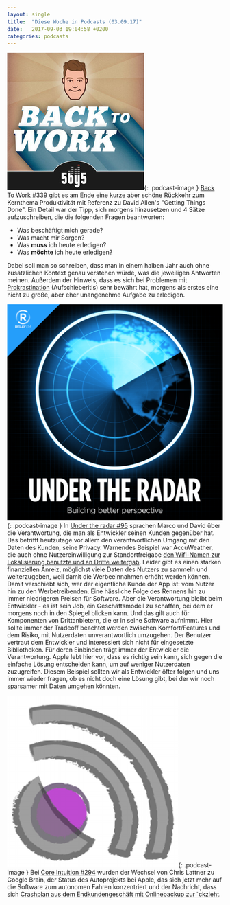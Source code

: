 ```yaml
---
layout: single
title:  "Diese Woche in Podcasts (03.09.17)"
date:   2017-09-03 19:04:58 +0200
categories: podcasts
---
```


![B2W](/assets/images/b2w_quarter.jpg){: .podcast-image } [Back To Work #339](https://5by5.tv/b2w/339) gibt es am Ende eine kurze aber schöne Rückkehr zum Kernthema Produktivität mit Referenz zu David Allen's "Getting Things Done". Ein Detail war der Tipp, sich morgens hinzusetzen und 4 S&auml;tze aufzuschreiben, die die folgenden Fragen beantworten:
- Was besch&auml;ftigt mich gerade?
- Was macht mir Sorgen?
- Was **muss** ich heute erledigen?
- Was **m&ouml;chte** ich heute erledigen?

Dabei soll man so schreiben, dass man in einem halben Jahr auch ohne zusätzlichen Kontext genau verstehen w&uuml;rde, was die jeweiligen Antworten meinen. Außerdem der Hinweis, dass es sich bei Problemen mit [Prokrastination](https://de.wikipedia.org/wiki/Prokrastination) (Aufschieberitis) sehr bew&auml;hrt hat, morgens als erstes eine nicht zu gro&szlig;e, aber eher unangenehme Aufgabe zu erledigen. 

![Under The Radar](/assets/images/radar_artwork.png){: .podcast-image } In [Under the radar #95](https://www.relay.fm/radar/95) sprachen Marco und David &uuml;ber die Verantwortung, die man als Entwickler seinen Kunden gegen&uuml;ber hat. Das betrifft heutzutage vor allem den verantwortlichen Umgang mit den Daten des Kunden, seine Privacy. Warnendes Beispiel war AccuWeather, die auch ohne Nutzereinwilligung zur Standortfreigabe [den Wifi-Namen zur Lokalisierung benutzte und an Dritte weitergab](https://www.heise.de/mac-and-i/meldung/AccuWeather-iPhone-App-uebermittelt-Standortdaten-an-Werbeanbieter-3809784.html). Leider gibt es einen starken finanziellen Anreiz, m&ouml;glichst viele Daten des Nutzers zu sammeln und weiterzugeben, weil damit die Werbeeinnahmen erhöht werden k&ouml;nnen. Damit verschiebt sich, wer der eigentliche Kunde der App ist: vom Nutzer hin zu den Werbetreibenden. Eine h&auml;ssliche Folge des Rennens hin zu immer niedrigeren Preisen für Software. Aber die Verantwortung bleibt beim Entwickler - es ist sein Job, ein Gesch&auml;ftsmodell zu schaffen, bei dem er morgens noch in den Spiegel blicken kann. Und das gilt auch für Komponenten von Drittanbietern, die er in seine Software aufnimmt. Hier sollte immer der Tradeoff beachtet werden zwischen Komfort/Features und dem Risiko, mit Nutzerdaten unverantwortlich umzugehen. Der Benutzer vertraut dem Entwickler und interessiert sich nicht für eingesetzte Bibliotheken. Für deren Einbinden tr&auml;gt immer der Entwickler die Verantwortung. 
Apple lebt hier vor, dass es richtig sein kann, sich gegen die einfache L&ouml;sung entscheiden kann, um auf weniger Nutzerdaten zuzugreifen. Diesem Beispiel sollten wir als Entwickler öfter folgen und uns immer wieder fragen, ob es nicht doch eine L&ouml;sung gibt, bei der wir noch sparsamer mit Daten umgehen könnten. 

![Core Intuition](/assets/images/coreint_400x400.png){: .podcast-image } Bei [Core Intuition #294](https://www.coreint.org/2017/08/episode-294-i-remain-unconvinced/) wurden der Wechsel von Chris Lattner zu Google Brain, der Status des Autoprojekts bei Apple, das sich jetzt mehr auf die Software zum autonomen Fahren konzentriert und der Nachricht, dass sich [Crashplan aus dem Endkundengeschäft mit Onlinebackup zur&uml;ckzieht](http://www.presseportal.de/pm/127671/3715646). 
